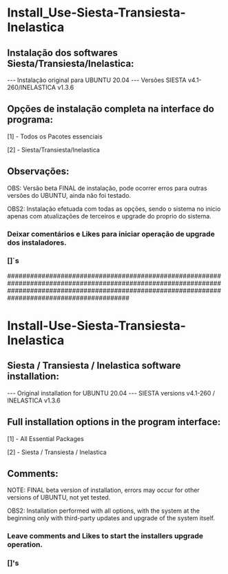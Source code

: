 # Install_Use-Siesta-Transiesta-Inelastica

## Instalação dos softwares Siesta/Transiesta/Inelastica:

--- Instalação original para UBUNTU 20.04
--- Versões SIESTA v4.1-260/INELASTICA v1.3.6

## Opções de instalação completa na interface do programa:
[1] - Todos os Pacotes essenciais

[2] - Siesta/Transiesta/Inelastica

## Observações:
OBS: Versão beta FINAL de instalação, pode ocorrer erros para outras versões do UBUNTU, ainda não foi testado.

OBS2: Instalação efetuada com todas as opções, sendo o sistema no inicio apenas com atualizações de terceiros e upgrade do proprio do sistema.


### Deixar comentários e Likes para iniciar operação de upgrade dos instaladores.

### []´s




########################################################################################################################################################################################################
# Install-Use-Siesta-Transiesta-Inelastica

## Siesta / Transiesta / Inelastica software installation:

--- Original installation for UBUNTU 20.04
--- SIESTA versions v4.1-260 / INELASTICA v1.3.6

## Full installation options in the program interface:
[1] - All Essential Packages

[2] - Siesta / Transiesta / Inelastica

## Comments:
NOTE: FINAL beta version of installation, errors may occur for other versions of UBUNTU, not yet tested.

OBS2: Installation performed with all options, with the system at the beginning only with third-party updates and upgrade of the system itself.


### Leave comments and Likes to start the installers upgrade operation.

### []'s
